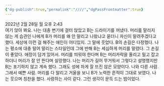 ```yaml
---
{"dg-publish":true,"permalink":"////","dgPassFrontmatter":true}
---
```


2022년 2월 28일 월 오후 2:43
<br/>
여기 앉아 봐요. 나는 대충 변기에 걸터 앉았고 B는 드라이기를 꺼냈다. 머리를 말리지 않는 게 습관인 나에게 B가 머리를 왜 안 말리고 나왔냐고 묻더니 자신이 말려주겠다고 했다. 세상에 이런 걸 해주는 애인이 어디있지. 그 말에 웃었다. B의 손길은 다정했다. 나는 평소에 대충 털어 말리는 스타일인데 그에 반해 B는 세심하게 머리를 말렸다. 그 손길이 좋았다. 애정이 담겨 있어서. 머리를 띄워야 한다며 B는 머리카락을 올리고 밀고 잡고 하더니 머리가 잘 안 뜬다며 실망했다. 나는 머리가 길어 무거워서 그렇다고 설명했지만 B는 포기하지 않고 계속 했다. 그래도 성에 차게 잘 뜨진 않은 모양이다. 나와 다른 사람. 그래서 예쁜 사람. 머리를 다 말리고 거울을 보니 B가 노력한 흔적이 그대로 보였다. 나는 웃으며 칭찬을 했다. 사랑하는 사이 같다. 그런 생각이 문득 드는 밤이었다.<br/>
